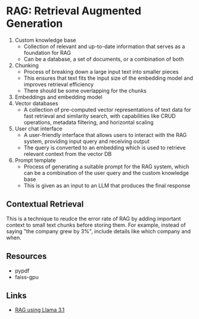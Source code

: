 # RAG: Retrieval Augmented Generation

1. Custom knowledge base
   - Collection of relevant and up-to-date information that serves as a foundation for RAG
   - Can be a database, a set of documents, or a combination of both
2. Chunking
   - Process of breaking down a large input text into smaller pieces
   - This ensures that text fits the input size of the embedding model and improves retrieval efficiency
   - There should be some overlapping for the chunks
3. Embeddings and embedding model
4. Vector databases
   - A collection of pre-computed vector representations of text data for fast retrieval and similarity search, with capabilities like CRUD operations, metadata filtering, and horizontal scaling
5. User chat interface
   - A user-friendly interface that allows users to interact with the RAG system, providing input query and receiving output
   - The query is converted to an embedding which is used to retrieve relevant context from the vector DB
6. Prompt template
   - Process of generating a suitable prompt for the RAG system, which can be a combination of the user query and the custom knowledge base
   - This is given as an input to an LLM that produces the final response

## Contextual Retrieval

This is a technique to reudce the error rate of RAG by adding important context to small text chunks before storing them. For example, instead of saying "the company grew by 3%", include details like which company and when.

## Resources

- pypdf
- faiss-gpu

## Links

- [RAG using Llama 3.1](https://lightning.ai/lightning-ai/studios/rag-using-llama-3-1-by-meta-ai?utm_source=akshay)
